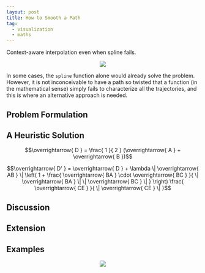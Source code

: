 ```yaml
---
layout: post
title: How to Smooth a Path
tag:
  - visualization
  - maths
---
```


Context-aware interpolation even when spline fails.

<p align="center">
  <img src="https://shawenyao.github.io/R/output/plot1.svg" />
</p>

In some cases, the `spline` function alone would already solve the problem. However, it is not inconceivable to have a path so twisted that a function (in the mathematical sense) simply fails to characterize all the trajectories, and this is where an alternative approach is needed.

## Problem Formulation

## A Heuristic Solution

$$\overrightarrow{ D } = \frac{ 1 }{ 2 } (\overrightarrow{ A } + \overrightarrow{ B })$$

$$\overrightarrow{ D' } = \overrightarrow{ D } + \lambda \| \overrightarrow{ AB } \| \left( 1 + \frac{ \overrightarrow{ BA } \cdot \overrightarrow{ BC } }{ \| \overrightarrow{ BA } \| \| \overrightarrow{ BC } \| } \right) \frac{ \overrightarrow{ CE } }{ \| \overrightarrow{ CE } \| }$$

## Discussion

## Extension

## Examples
<p align="center">
  <img src="https://shawenyao.github.io/R/output/plot_example.svg" />
</p>

